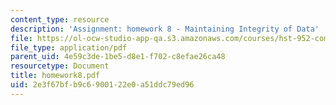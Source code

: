 ```yaml
---
content_type: resource
description: 'Assignment: homework 8 - Maintaining Integrity of Data'
file: https://ol-ocw-studio-app-qa.s3.amazonaws.com/courses/hst-952-computing-for-biomedical-scientists-fall-2002/2e3f67bfb9c6900122e0a51ddc79ed96_homework8.pdf
file_type: application/pdf
parent_uid: 4e59c3de-1be5-d8e1-f702-c8efae26ca48
resourcetype: Document
title: homework8.pdf
uid: 2e3f67bf-b9c6-9001-22e0-a51ddc79ed96
---
```

